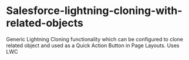 # Salesforce-lightning-cloning-with-related-objects
Generic Lightning Cloning functionality which can be configured to clone related object and used as a Quick Action Button in Page Layouts.
Uses LWC
